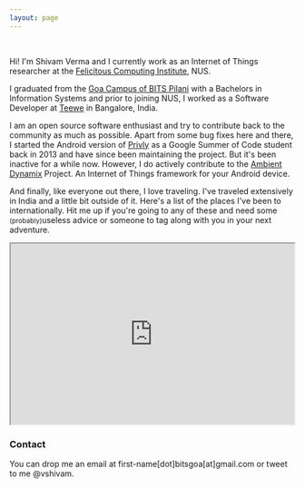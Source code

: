 ```yaml
---
layout: page
---
```


<p >
<div class="message" align="center">
	<a href="https://github.com/vshivam"> <i class="fa fa-github-alt fa-3x"></i></a> &nbsp; &nbsp; 
	<a href="http://stackoverflow.com/users/1239966/shivam-verma"> <i class="fa fa-stack-overflow fa-3x"></i> </a> &nbsp; &nbsp; 
	<a href="https://www.facebook.com/shivam.verma.2707"> <i class="fa fa-facebook fa-3x"></i></a> &nbsp; &nbsp; 
	<a href="https://sg.linkedin.com/in/shivamverma"> <i class="fa fa-linkedin fa-3x"></i></a>&nbsp; &nbsp; 
	<a href="https://twitter.com/vshivam"> <i class="fa fa-twitter fa-3x"></i></a> 
</div>
</p>

Hi! I'm Shivam Verma and I currently work as an Internet of Things researcher at the [Felicitous Computing Institute](http://fci.comp.nus.edu.sg/), NUS. 

I graduated from the [Goa Campus of BITS Pilani](https://en.wikipedia.org/wiki/Birla_Institute_of_Technology_and_Science,_Pilani_%E2%80%93_Goa_Campus) with a Bachelors in Information Systems and prior to joining NUS, I worked as a Software Developer at [Teewe](http://teewe.in/) in Bangalore, India. 

I am an open source software enthusiast and try to contribute back to the community as much as possible. Apart from some bug fixes here and there, I started the Android version of [Privly](https://priv.ly/) as a Google Summer of Code student back in 2013 and have since been maintaining the project. But it's been inactive for a while now. However, I do actively contribute to the [Ambient Dynamix](http://ambientdynamix.org/) Project. An Internet of Things framework for your Android device. 

And finally, like everyone out there, I love traveling. I've traveled extensively in India and a little bit outside of it. Here's a list of the places I've been to internationally. Hit me up if you're going to any of these and need some <small>(probably)</small>useless advice or someone to tag along with you in your next adventure. 

<iframe src="https://www.google.com/maps/d/embed?mid=zW38gweCTgWA.kFNiEcQ2r8DY" width="500" height="319"></iframe>

### Contact
You can drop me an email at first-name[dot]bitsgoa[at]gmail.com or tweet to me @vshivam. 
